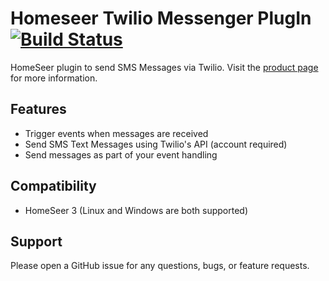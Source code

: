 Homeseer Twilio Messenger PlugIn
[![Build Status](https://travis-ci.org/legrego/HSPI_TwilioMessaging.svg?branch=master)](https://travis-ci.org/legrego/HSPI_TwilioMessaging)
====
HomeSeer plugin to send SMS Messages via Twilio.
Visit the [product page](https://legrego.dev/homeseer_twilio_messaging) for more information.

## Features
* Trigger events when messages are received
* Send SMS Text Messages using Twilio's API (account required)
* Send messages as part of your event handling

## Compatibility
* HomeSeer 3 (Linux and Windows are both supported)

## Support
Please open a GitHub issue for any questions, bugs, or feature requests.